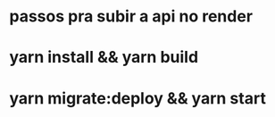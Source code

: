 # passos pra subir a api no render

# yarn install && yarn build

# yarn migrate:deploy && yarn start

